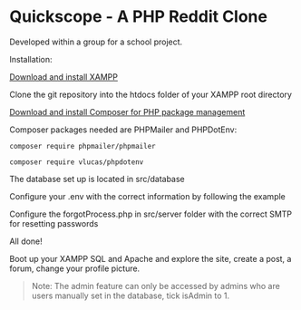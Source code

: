 # Quickscope - A PHP Reddit Clone

Developed within a group for a school project.

Installation:

[Download and install XAMPP](https://www.apachefriends.org/download.html)

Clone the git repository into the htdocs folder of your XAMPP root directory

[Download and install Composer for PHP package management](https://getcomposer.org/download/)

Composer packages needed are PHPMailer and PHPDotEnv:

```
composer require phpmailer/phpmailer

composer require vlucas/phpdotenv
```

The database set up is located in src/database

Configure your .env with the correct information by following the example

Configure the forgotProcess.php in src/server folder with the correct SMTP for resetting passwords

All done!

Boot up your XAMPP SQL and Apache and explore the site, create a post, a forum, change your profile picture.

> Note: The admin feature can only be accessed by admins who are users manually set in the database, tick isAdmin to 1.
